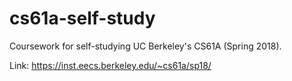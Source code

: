 # cs61a-self-study
Coursework for self-studying UC Berkeley's CS61A (Spring 2018).

Link: https://inst.eecs.berkeley.edu/~cs61a/sp18/